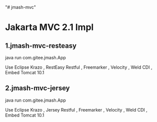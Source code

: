 "# jmash-mvc" 

# Jakarta MVC 2.1 Impl



## 1.jmash-mvc-resteasy 

java run com.gitee.jmash.App  

Use Eclipse Krazo , RestEasy Restful , Freemarker , Velocity , Weld CDI , Embed Tomcat 10.1


## 2.jmash-mvc-jersey

java run com.gitee.jmash.App  

Use Eclipse Krazo , Jersey Restful , Freemarker , Velocity , Weld CDI , Embed Tomcat 10.1

 
